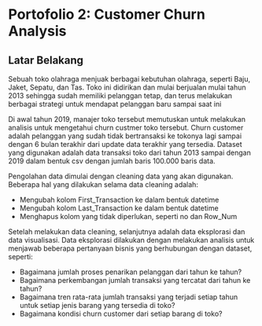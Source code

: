 # Portofolio 2: Customer Churn Analysis
## Latar Belakang
Sebuah toko olahraga menjuak berbagai kebutuhan olahraga, seperti Baju, Jaket, Sepatu, dan Tas. Toko ini didirikan dan mulai berjualan mulai tahun 2013 sehingga sudah memiliki pelanggan tetap, dan terus melakukan berbagai strategi untuk mendapat pelanggan baru sampai saat ini

Di awal tahun 2019, manajer toko tersebut memutuskan untuk melakukan analisis untuk mengetahui churn custmer toko tersebut. Churn customer adalah pelanggan yang sudah tidak bertransaksi ke tokonya lagi sampai dengan 6 bulan terakhir dari update data terakhir yang tersedia. Dataset yang digunakan adalah data transaksi toko dari tahun 2013 sampai dengan 2019 dalam bentuk csv dengan jumlah baris 100.000 baris data.

Pengolahan data dimulai dengan cleaning data yang akan digunakan. Beberapa hal yang dilakukan selama data cleaning adalah:
- Mengubah kolom First_Transaction ke dalam bentuk datetime
- Mengubah kolom Last_Transaction ke dalam bentuk datetime
- Menghapus kolom yang tidak diperlukan, seperti no dan Row_Num 

Setelah melakukan data cleaning, selanjutnya adalah data eksplorasi dan data visualisasi. Data eksplorasi dilakukan dengan melakukan analisis untuk menjawab beberapa pertanyaan bisnis yang berhubungan dengan dataset, seperti:
- Bagaimana jumlah proses penarikan pelanggan dari tahun ke tahun?
- Bagaimana perkembangan jumlah transaksi yang tercatat dari tahun ke tahun?
- Bagaimana tren rata-rata jumlah transaksi yang terjadi setiap tahun untuk setiap jenis barang yang tersedia di toko?
- Bagaimana kondisi churn customer dari setiap barang di toko?
